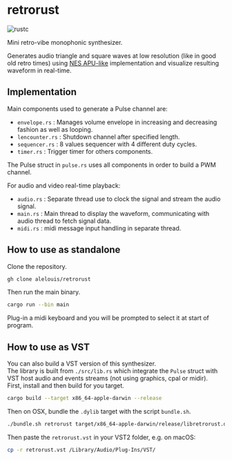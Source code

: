 # **retrorust**
![rustc](https://img.shields.io/badge/rustc-1.61.0-important)

Mini retro-vibe monophonic synthesizer.

Generates audio triangle and square waves at low resolution (like in good old retro times) using [NES APU-like](https://www.nesdev.org/wiki/APU) implementation and visualize resulting waveform in real-time.

## **Implementation**
Main components used to generate a Pulse channel are:
- `envelope.rs` : Manages volume envelope in increasing and decreasing fashion as well as looping.
- `lencounter.rs` : Shutdown channel after specified length.
- `sequencer.rs` : 8 values sequencer with 4 different duty cycles.
- `timer.rs` : Trigger timer for others components.

The Pulse struct in `pulse.rs` uses all components in order to build a PWM channel.

For audio and video real-time playback:
- `audio.rs` : Separate thread use to clock the signal and stream the audio signal.
- `main.rs` : Main thread to display the waveform, communicating with audio thread to fetch signal data.
- `midi.rs` : midi message input handling in separate thread.

## **How to use as standalone**
Clone the repository.
```bash
gh clone alelouis/retrorust
```
Then run the main binary.
```bash
cargo run --bin main
```
Plug-in a midi keyboard and you will be prompted to select it at start of program.

## **How to use as VST**
You can also build a VST version of this synthesizer.  
The library is built from `./src/lib.rs` which integrate the `Pulse` struct with VST host audio and events streams (not using graphics, cpal or midir).  
First, install and then build for you target.
```bash
cargo build --target x86_64-apple-darwin --release
```
Then on OSX, bundle the `.dylib` target with the script `bundle.sh`.
```bash
./bundle.sh retrorust target/x86_64-apple-darwin/release/libretrorust.dylib
```
Then paste the `retrorust.vst` in your VST2 folder, e.g. on macOS:
```bash
cp -r retrorust.vst /Library/Audio/Plug-Ins/VST/
```



